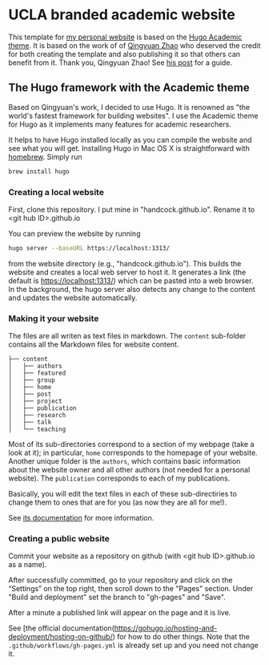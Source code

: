 # UCLA branded academic website

This template for [my personal website](https://www.stat.ucla.edu/~handcock/) is based on the [Hugo Academic theme](https://github.com/wowchemy/starter-hugo-academic). It is based on the work of of [Qingyuan Zhao](https://www.statslab.cam.ac.uk/~qz280) who deserved the credit for both creating the template and also publishing it so that others can benefit from it. Thank you, Qingyuan Zhao! See [his post](https://www.statslab.cam.ac.uk/~qz280/post/migrating/) for a guide.

## The Hugo framework with the Academic theme

Based on Qingyuan's work, I decided to use Hugo. It is renowned as "the world's fastest framework for building
websites". I use the Academic theme for Hugo as it implements many features for academic researchers.

It helps to have Hugo installed locally as you can compile the website and see what you will get. Installing Hugo in Mac OS X is straightforward with [homebrew](https://brew.sh/). Simply run

```sh
brew install hugo
```
### Creating a local website

First, clone this repository. I put mine in "handcock.github.io". Rename it to \<git hub ID\>.github.io

You can preview the website by running

```sh
hugo server --baseURL https://localhost:1313/
```

from the website directory (e.g., "handcock.github.io"). This builds the website and creates a
local web server to host it. It generates a link (the default is <https://localhost:1313/>)
which can be pasted into a web browser. In the background, the hugo
server also detects any change to the content and updates the website
automatically.

### Making it your website

The files are all writen as text files in markdown. The `content` sub-folder contains all the Markdown files
for website content.

```text
├── content
│   ├── authors
│   ├── featured
│   ├── group
│   ├── home
│   ├── post
│   ├── project
│   ├── publication
│   ├── research
│   ├── talk
│   └── teaching
```

Most of its sub-directories correspond to a
section of my webpage (take a look at it); in particular, `home` corresponds to the
homepage of your website. Another unique folder is the `authors`,
which contains basic information about the website owner and all other
authors (not needed for a personal website). The `publication` corresponds to each of my publications.

Basically, you will edit the text files in each of these sub-directiries to change them to ones that are for you (as now they are all for me!).

See [its documentation](https://sourcethemes.com/academic/docs/get-started/) for more information.

### Creating a public website

Commit your website as a repository on github (with \<git hub ID\>.github.io as a name).

After successfully committed, go to your repository and click on the “Settings” on the top right, then scroll down to the "Pages" section. Under "Build and deployment" set the branch to "gh-pages" and "Save".

After a minute a published link will appear on the page and it is live.

See [the official documentation(https://gohugo.io/hosting-and-deployment/hosting-on-github/) for how to do other things. Note that the 
`.github/workflows/gh-pages.yml` is already set up and you need not change it.

